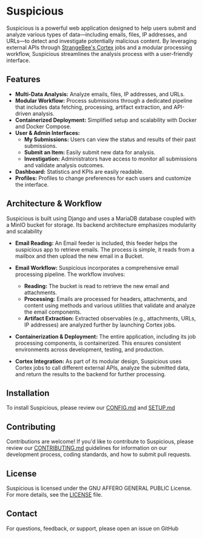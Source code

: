 # Suspicious

Suspicious is a powerful web application designed to help users submit and analyze various types of data—including emails, files, IP addresses, and URLs—to detect and investigate potentially malicious content. 
By leveraging external APIs through [StrangeBee's Cortex](https://github.com/TheHive-Project/Cortex) jobs and a modular processing workflow, Suspicious streamlines the analysis process with a user-friendly interface.

## Features

- **Multi-Data Analysis:** Analyze emails, files, IP addresses, and URLs.
- **Modular Workflow:** Process submissions through a dedicated pipeline that includes data fetching, processing, artifact extraction, and API-driven analysis.
- **Containerized Deployment:** Simplified setup and scalability with Docker and Docker Compose.
- **User & Admin Interfaces:**
  - **My Submissions:** Users can view the status and results of their past submissions.
  - **Submit an Item:** Easily submit new data for analysis.
  - **Investigation:** Administrators have access to monitor all submissions and validate analysis outcomes.
- **Dashboard:** Statistics and KPIs are easily readable.
- **Profiles:** Profiles to change preferences for each users and customize the interface.

## Architecture & Workflow

Suspicious is built using Django and uses a MariaDB database coupled with a MinIO bucket for storage. Its backend architecture emphasizes modularity and scalability

- **Email Reading:**
  An Email feeder is included, this feeder helps the suspicious app to retrieve emails. The process is simple, it reads from a mailbox and then upload the new email in a Bucket.

- **Email Workflow:**
  Suspicious incorporates a comprehensive email processing pipeline. The workflow involves:
  - **Reading:** The bucket is read to retrieve the new email and attachments.
  - **Processing:** Emails are processed for headers, attachments, and content using methods and various utilities that validate and analyze the email components.
  - **Artifact Extraction:** Extracted observables (e.g., attachments, URLs, IP addresses) are analyzed further by launching Cortex jobs.

- **Containerization & Deployment:**
  The entire application, including its job processing components, is containerized. This ensures consistent environments across development, testing, and production.

- **Cortex Integration:**
  As part of its modular design, Suspicious uses Cortex jobs to call different external APIs, analyze the submitted data, and return the results to the backend for further processing.

## Installation

To install Suspicious, please review our [CONFIG.md](CONFIG.md) and [SETUP.md](SETUP.md)

## Contributing

Contributions are welcome! If you'd like to contribute to Suspicious, please review our [CONTRIBUTING.md](CONTRIBUTING.md) guidelines for information on our development process, coding standards, and how to submit pull requests.

## License

Suspicious is licensed under the GNU AFFERO GENERAL PUBLIC License. For more details, see the [LICENSE](LICENSE) file.

## Contact

For questions, feedback, or support, please open an issue on GitHub
